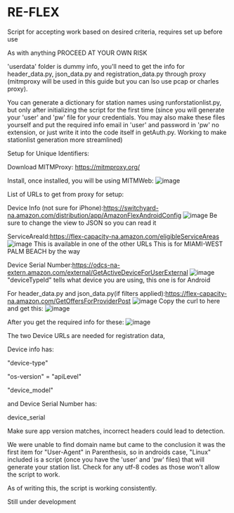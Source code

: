 # RE-FLEX

Script for accepting work based on desired criteria, requires set up before use

As with anything PROCEED AT YOUR OWN RISK

'userdata' folder is dummy info, you'll need to get the info for header_data.py, json_data.py and registration_data.py through proxy (mitmproxy will be used in this guide but you can lso use pcap or charles proxy).

You can generate a dictionary for station names using runforstationlist.py, but only after initializing the script for the first time (since you will generate your 'user' and 'pw' file for your credentials. You may also make these files yourself and put the required info email in 'user' and password in 'pw' no extension, or just write it into the code itself in getAuth.py. Working to make stationlist generation more streamlined)

Setup for Unique Identifiers:

Download MITMProxy: https://mitmproxy.org/

Install, once installed, you will be using MITMWeb:
![image](https://user-images.githubusercontent.com/31253518/205303077-bc21e9d3-be1d-4168-a8de-1493c1c5d231.png)

List of URLs to get from proxy for setup:

Device Info (not sure for iPhone):https://switchyard-na.amazon.com/distribution/app/AmazonFlexAndroidConfig
![image](https://user-images.githubusercontent.com/31253518/205306830-2bd6ea18-d4b9-4a91-bc84-2bf74d21b8b0.png)
Be sure to change the view to JSON so you can read it

ServiceAreaId:https://flex-capacity-na.amazon.com/eligibleServiceAreas
![image](https://user-images.githubusercontent.com/31253518/205308239-b3785fa5-8b18-42ca-83df-fb76e42436d2.png)
This is available in one of the other URLs
This is for MIAMI-WEST PALM BEACH by the way

Device Serial Number:https://odcs-na-extern.amazon.com/external/GetActiveDeviceForUserExternal
![image](https://user-images.githubusercontent.com/31253518/205308763-3f65750b-7776-4cb0-a596-faa31ca910b8.png)
"deviceTypeId" tells what device you are using, this one is for Android

For header_data.py and json_data.py(if filters applied):https://flex-capacity-na.amazon.com/GetOffersForProviderPost
![image](https://user-images.githubusercontent.com/31253518/205309982-90d70031-e8b3-4abb-bf45-1d4076287964.png)
Copy the curl to here and get this:
![image](https://user-images.githubusercontent.com/31253518/205310692-610d6a31-7013-477f-bd52-0548eaca01ba.png)

After you get the required info for these:
![image](https://user-images.githubusercontent.com/31253518/205313197-583ab7f7-19ee-4875-8a63-713c4ea8146c.png)

The two Device URLs are needed for registration data,

Device info has:

"device-type"

"os-version" = "apiLevel"

"device_model"

and Device Serial Number has:

device_serial

Make sure app version matches, incorrect headers could lead to detection.

We were unable to find domain name but came to the conclusion it was the first item for "User-Agent" in Parenthesis, so in androids case, "Linux"
included is a script (once you have the 'user' and 'pw' files) that will generate your station list. Check for any utf-8 codes as those won't allow the script to work.

As of writing this, the script is working consistently.

Still under development
